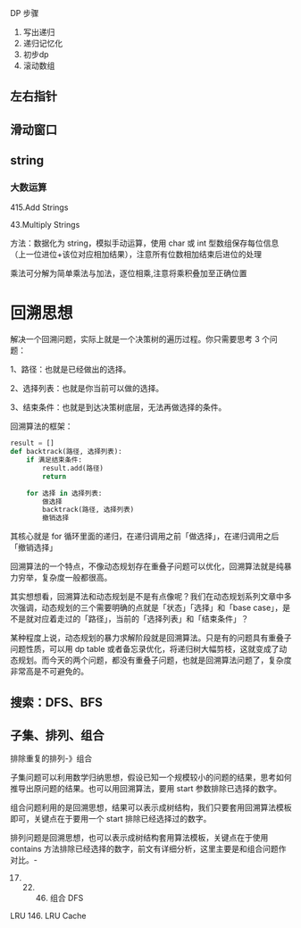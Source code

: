 DP 步骤

1. 写出递归
2. 递归记忆化
3. 初步dp
4. 滚动数组



## 左右指针



## 滑动窗口





## string

### 大数运算

415.Add Strings

43.Multiply Strings

方法：数据化为 string，模拟手动运算，使用 char 或 int 型数组保存每位信息（上一位进位+该位对应相加结果），注意所有位数相加结束后进位的处理

乘法可分解为简单乘法与加法，逐位相乘,注意将乘积叠加至正确位置


# 回溯思想

解决一个回溯问题，实际上就是一个决策树的遍历过程。你只需要思考 3 个问题：

1、路径：也就是已经做出的选择。

2、选择列表：也就是你当前可以做的选择。

3、结束条件：也就是到达决策树底层，无法再做选择的条件。

回溯算法的框架：

```python
result = []
def backtrack(路径, 选择列表):
    if 满足结束条件:
        result.add(路径)
        return
    
    for 选择 in 选择列表:
        做选择
        backtrack(路径, 选择列表)
        撤销选择
```

其核心就是 for 循环里面的递归，在递归调用之前「做选择」，在递归调用之后「撤销选择」

回溯算法的一个特点，不像动态规划存在重叠子问题可以优化，回溯算法就是纯暴力穷举，复杂度一般都很高。

其实想想看，回溯算法和动态规划是不是有点像呢？我们在动态规划系列文章中多次强调，动态规划的三个需要明确的点就是「状态」「选择」和「base case」，是不是就对应着走过的「路径」，当前的「选择列表」和「结束条件」？

某种程度上说，动态规划的暴力求解阶段就是回溯算法。只是有的问题具有重叠子问题性质，可以用 dp table 或者备忘录优化，将递归树大幅剪枝，这就变成了动态规划。而今天的两个问题，都没有重叠子问题，也就是回溯算法问题了，复杂度非常高是不可避免的。



## 搜索：DFS、BFS

## 子集、排列、组合

排除重复的排列-》组合

子集问题可以利用数学归纳思想，假设已知一个规模较小的问题的结果，思考如何推导出原问题的结果。也可以用回溯算法，要用 start 参数排除已选择的数字。

组合问题利用的是回溯思想，结果可以表示成树结构，我们只要套用回溯算法模板即可，关键点在于要用一个 start 排除已经选择过的数字。

排列问题是回溯思想，也可以表示成树结构套用算法模板，关键点在于使用 contains 方法排除已经选择的数字，前文有详细分析，这里主要是和组合问题作对比。-

17. 22. 46. 组合 DFS








LRU  146. LRU Cache



